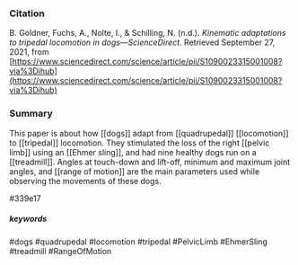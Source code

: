 ### Citation
B. Goldner, Fuchs, A., Nolte, I., & Schilling, N. (n.d.). _Kinematic adaptations to tripedal locomotion in dogs—ScienceDirect_. Retrieved September 27, 2021, from [https://www.sciencedirect.com/science/article/pii/S1090023315001008?via%3Dihub](https://www.sciencedirect.com/science/article/pii/S1090023315001008?via%3Dihub)

### Summary
This paper is about how [[dogs]] adapt from [[quadrupedal]] [[locomotion]] to [[tripedal]] locomotion. They stimulated the loss of the right [[pelvic limb]] using an [[Ehmer sling]], and had nine healthy dogs run on a [[treadmill]]. Angles at touch-down and lift-off, minimum and maximum joint angles, and [[range of motion]] are the main parameters used while observing the movements of these dogs.

#339e17

##### keywords
#dogs
#quadrupedal
#locomotion
#tripedal
#PelvicLimb
#EhmerSling
#treadmill 
#RangeOfMotion
